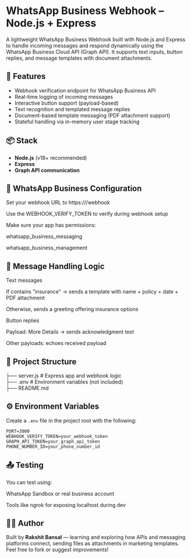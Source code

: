 # WhatsApp Business Webhook – Node.js + Express  

A lightweight WhatsApp Business Webhook built with Node.js and Express to handle incoming messages and respond dynamically using the WhatsApp Business Cloud API (Graph API). It supports text inputs, button replies, and message templates with document attachments.

## 🚀 Features

- Webhook verification endpoint for WhatsApp Business API
- Real-time logging of incoming messages
- Interactive button support (payload-based)
- Text recognition and templated message replies
- Document-based template messaging (PDF attachment support)
- Stateful handling via in-memory user stage tracking

## 📦 Stack

- **Node.js** (v18+ recommended)
- **Express**
- **Graph API communication**

## 🔗 WhatsApp Business Configuration
Set your webhook URL to https://<your-domain>/webhook

Use the WEBHOOK_VERIFY_TOKEN to verify during webhook setup

Make sure your app has permissions:

whatsapp_business_messaging

whatsapp_business_management

## 🧠 Message Handling Logic
Text messages

If contains "insurance" → sends a template with name + policy + date + PDF attachment

Otherwise, sends a greeting offering insurance options

Button replies

Payload: More Details → sends acknowledgment text

Other payloads: echoes received payload

## 📁 Project Structure

├── server.js # Express app and webhook logic  
├── .env # Environment variables (not included)  
├── README.md

## ⚙️ Environment Variables

Create a `.env` file in the project root with the following:

```env
PORT=3000
WEBHOOK_VERIFY_TOKEN=your_webhook_token
GRAPH_API_TOKEN=your_graph_api_token
PHONE_NUMBER_ID=your_phone_number_id
```

## 📤 Testing
You can test using:

WhatsApp Sandbox or real business account

Tools like ngrok for exposing localhost during dev


## 🧑‍💻 Author  
Built by **Rakshit Bansal** — learning and exploring how APIs and messaging platforms connect, sending files as attachments in marketing templates.  
Feel free to fork or suggest improvements!


